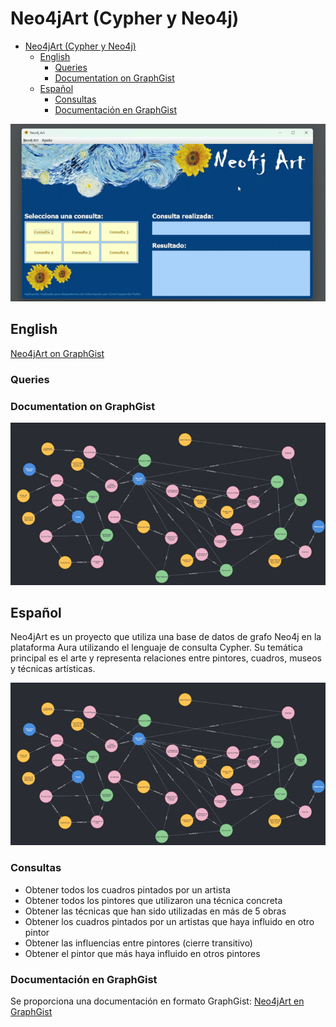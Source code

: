 # Neo4jArt (Cypher y Neo4j)

- [Neo4jArt (Cypher y Neo4j)](#neo4jart-cypher-y-neo4j)
  - [English](#english)
    - [Queries](#queries)
    - [Documentation on GraphGist](#documentation-on-graphgist)
  - [Español](#español)
    - [Consultas](#consultas)
    - [Documentación en GraphGist](#documentación-en-graphgist)

![Neo4jArt](imgs/Neo4jArt.gif)

## English

[Neo4jArt on GraphGist](https://portal.graphgist.org/graph_gists/5599009c-169c-430d-917e-12d51fabc261)

### Queries

### Documentation on GraphGist
![Neo4jArt](imgs/Neo4jArt.png)

## Español
Neo4jArt es un proyecto que utiliza una base de datos de grafo Neo4j en la plataforma Aura utilizando el lenguaje de consulta Cypher. Su temática principal es el arte y representa relaciones entre pintores, cuadros, museos y técnicas artísticas.

![Neo4jArt](imgs/Neo4jArt.png)

### Consultas
- Obtener todos los cuadros pintados por un artista
- Obtener todos los pintores que utilizaron una técnica concreta
- Obtener las técnicas que han sido utilizadas en más de 5 obras
- Obtener los cuadros pintados por un artistas que haya influido en otro pintor
- Obtener las influencias entre pintores (cierre transitivo)
- Obtener el pintor que más haya influido en otros pintores


### Documentación en GraphGist
Se proporciona una documentación en formato GraphGist: 
[Neo4jArt en GraphGist](https://portal.graphgist.org/graph_gists/5599009c-169c-430d-917e-12d51fabc261)